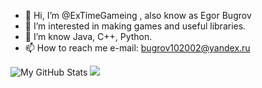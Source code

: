 - 👋 Hi, I’m @ExTimeGameing , also know as Egor Bugrov
- 👀 I’m interested in making games and useful libraries.
- 🌱 I’m know Java, C++, Python.
- 📫 How to reach me e-mail: bugrov102002@yandex.ru

![My GitHub Stats](https://github-readme-stats.vercel.app/api?username=ExTimeGameing&show_icons=true&theme=dark&count_private=true&hide_border=true)
![](https://github-readme-stats.vercel.app/api/top-langs/?username=ExTimeGameing&layout=compact&hide_border=true&theme=dark&count_private=true)
